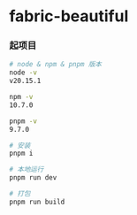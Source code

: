 # fabric-beautiful

### 起项目

```sh
# node & npm & pnpm 版本
node -v
v20.15.1

npm -v
10.7.0

pnpm -v
9.7.0

# 安装
pnpm i

# 本地运行
pnpm run dev

# 打包
pnpm run build
```
